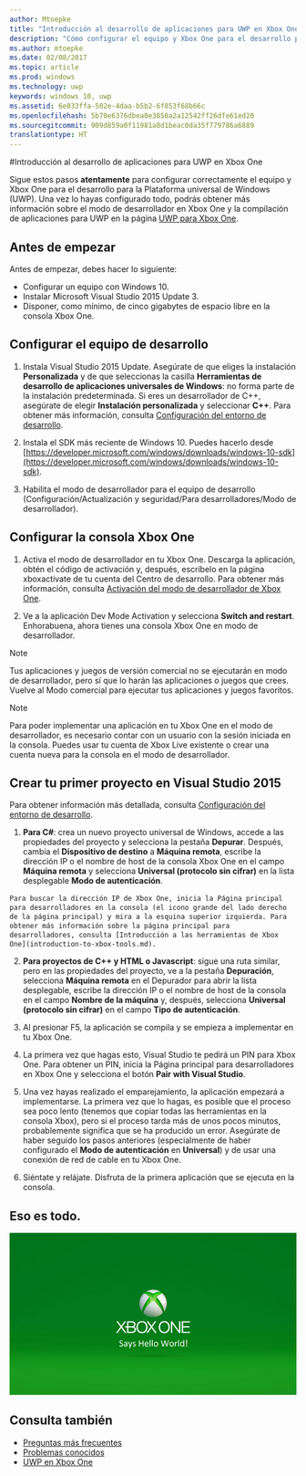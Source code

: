 ```yaml
---
author: Mtoepke
title: "Introducción al desarrollo de aplicaciones para UWP en Xbox One"
description: "Cómo configurar el equipo y Xbox One para el desarrollo para UWP."
ms.author: mtoepke
ms.date: 02/08/2017
ms.topic: article
ms.prod: windows
ms.technology: uwp
keywords: windows 10, uwp
ms.assetid: 6e033ffa-502e-4daa-b5b2-6f853f68b66c
ms.openlocfilehash: 5b70e6376dbea0e3858a2a12542ff26dfe61ed20
ms.sourcegitcommit: 909d859a0f11981a8d1beac0da35f779786a6889
translationtype: HT
---
```

#<a name="getting-started-with-uwp-app-development-on-xbox-one"></a>Introducción al desarrollo de aplicaciones para UWP en Xbox One

Sigue estos pasos **atentamente** para configurar correctamente el equipo y Xbox One para el desarrollo para la Plataforma universal de Windows (UWP). Una vez lo hayas configurado todo, podrás obtener más información sobre el modo de desarrollador en Xbox One y la compilación de aplicaciones para UWP en la página [UWP para Xbox One](index.md). 

## <a name="before-you-start"></a>Antes de empezar
Antes de empezar, debes hacer lo siguiente:
-    Configurar un equipo con Windows 10.
-    Instalar Microsoft Visual Studio 2015 Update 3.
- Disponer, como mínimo, de cinco gigabytes de espacio libre en la consola Xbox One.

## <a name="setting-up-your-development-pc"></a>Configurar el equipo de desarrollo
1.    Instala Visual Studio 2015 Update. Asegúrate de que eliges la instalación **Personalizada** y de que seleccionas la casilla **Herramientas de desarrollo de aplicaciones universales de Windows**: no forma parte de la instalación predeterminada. Si eres un desarrollador de C++, asegúrate de elegir **Instalación personalizada** y seleccionar **C++**. Para obtener más información, consulta [Configuración del entorno de desarrollo](development-environment-setup.md). 

2.    Instala el SDK más reciente de Windows 10. Puedes hacerlo desde [https://developer.microsoft.com/windows/downloads/windows-10-sdk](https://developer.microsoft.com/windows/downloads/windows-10-sdk).

3.  Habilita el modo de desarrollador para el equipo de desarrollo (Configuración/Actualización y seguridad/Para desarrolladores/Modo de desarrollador).

## <a name="setting-up-your-xbox-one-console"></a>Configurar la consola Xbox One
1.    Activa el modo de desarrollador en tu Xbox One. Descarga la aplicación, obtén el código de activación y, después, escríbelo en la página xboxactivate de tu cuenta del Centro de desarrollo. Para obtener más información, consulta [Activación del modo de desarrollador de Xbox One](devkit-activation.md). 

2.    Ve a la aplicación Dev Mode Activation y selecciona **Switch and restart**. Enhorabuena, ahora tienes una consola Xbox One en modo de desarrollador.
  
  > [!NOTE]
  > Tus aplicaciones y juegos de versión comercial no se ejecutarán en modo de desarrollador, pero sí que lo harán las aplicaciones o juegos que crees. Vuelve al Modo comercial para ejecutar tus aplicaciones y juegos favoritos.
    
  > [!NOTE]
  > Para poder implementar una aplicación en tu Xbox One en el modo de desarrollador, es necesario contar con un usuario con la sesión iniciada en la consola. Puedes usar tu cuenta de Xbox Live existente o crear una cuenta nueva para la consola en el modo de desarrollador. 

## <a name="creating-your-first-project-in-visual-studio-2015"></a>Crear tu primer proyecto en Visual Studio 2015

Para obtener información más detallada, consulta [Configuración del entorno de desarrollo](development-environment-setup.md).

1.    **Para C#**: crea un nuevo proyecto universal de Windows, accede a las propiedades del proyecto y selecciona la pestaña **Depurar**. Después, cambia el **Dispositivo de destino** a **Máquina remota**, escribe la dirección IP o el nombre de host de la consola Xbox One en el campo **Máquina remota** y selecciona **Universal (protocolo sin cifrar)** en la lista desplegable **Modo de autenticación**.   

    Para buscar la dirección IP de Xbox One, inicia la Página principal para desarrolladores en la consola (el icono grande del lado derecho de la página principal) y mira a la esquina superior izquierda. Para obtener más información sobre la página principal para desarrolladores, consulta [Introducción a las herramientas de Xbox One](introduction-to-xbox-tools.md).  

2.    **Para proyectos de C++ y HTML o Javascript**: sigue una ruta similar, pero en las propiedades del proyecto, ve a la pestaña **Depuración**, selecciona **Máquina remota** en el Depurador para abrir la lista desplegable, escribe la dirección IP o el nombre de host de la consola en el campo **Nombre de la máquina** y, después, selecciona **Universal (protocolo sin cifrar)** en el campo **Tipo de autenticación**.
   
3.    Al presionar F5, la aplicación se compila y se empieza a implementar en tu Xbox One.
  
4.    La primera vez que hagas esto, Visual Studio te pedirá un PIN para Xbox One. Para obtener un PIN, inicia la Página principal para desarrolladores en Xbox One y selecciona el botón **Pair with Visual Studio**.
  
5.    Una vez hayas realizado el emparejamiento, la aplicación empezará a implementarse. La primera vez que lo hagas, es posible que el proceso sea poco lento (tenemos que copiar todas las herramientas en la consola Xbox), pero si el proceso tarda más de unos pocos minutos, probablemente significa que se ha producido un error. Asegúrate de haber seguido los pasos anteriores (especialmente de haber configurado el **Modo de autenticación** en **Universal**) y de usar una conexión de red de cable en tu Xbox One.  

6. Siéntate y relájate. Disfruta de la primera aplicación que se ejecuta en la consola.  

## <a name="thats-it"></a>Eso es todo.

![Hello World](images/getting-started-hello-world.png)

## <a name="see-also"></a>Consulta también  
- [Preguntas más frecuentes](frequently-asked-questions.md)  
- [Problemas conocidos](known-issues.md)
- [UWP en Xbox One](index.md) 
